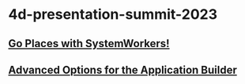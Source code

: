 # 4d-presentation-summit-2023

## [Go Places with SystemWorkers!](https://github.com/miyako/4d-presentation-summit-2023/tree/main/Go%20Places%20with%20SystemWorkers!)

## [Advanced Options for the Application Builder](https://github.com/miyako/4d-presentation-summit-2023/tree/main/Advanced%20Options%20for%20the%20Application%20Builder)
